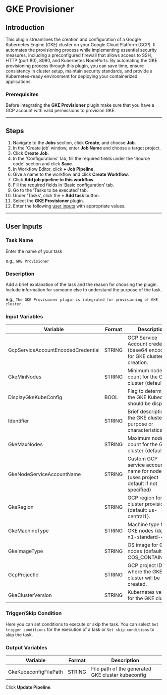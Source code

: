 # GKE Provisioner

## Introduction
This plugin streamlines the creation and configuration of a Google Kubernetes Engine (GKE) cluster on your Google Cloud Platform (GCP). It automates the provisioning process while implementing essential security measures, including a preconfigured firewall that allows access to SSH, HTTP (port 80), 8080, and Kubernetes NodePorts. By automating the GKE provisioning process through this plugin, you can save time, ensure consistency in cluster setup, maintain security standards, and provide a Kubernetes-ready environment for deploying your containerized applications. 
### Prerequisites
Before integrating the **GKE Provisioner** plugin make sure that you have a GCP account with valid permissions to provision GKE.

---

## Steps
1. Navigate to the **Jobs** section, click **Create**, and choose **Job**.
2. In the 'Create job' window, enter **Job Name** and choose a target project.
3. Click **Create Job**.
4. In the 'Configurations' tab, fill the required fields under the 'Source code' section and click **Save**.
5. In Workflow Editor, click **+ Job Pipeline**.
6. Give a name to the workflow and click **Create Workflow**.
7. Click **Add job pipeline to this workflow**.
8. Fill the required fields in ‘Basic configuration’ tab.
9. Go to the ‘Tasks to be executed’ tab.
10. Under ‘Tasks’, click the **+ Add task** button.
11. Select the **GKE Provisioner** plugin.
12. Enter the following [user inputs](#user-inputs) with appropriate values.
---

## User Inputs

### Task Name
Enter the name of your task 

e.g., `GKE Provisioner`

### Description
Add a brief explanation of the task and the reason for choosing the plugin. Include information for someone else to understand the purpose of the task.

e.g., `The GKE Provisioner plugin is integrated for provisioning of GKE cluster.`

### Input Variables

| Variable                 | Format       | Description | Sample Value |
| ------------------------ | ------------ | ----------- | ------------ |
|   GcpServiceAccountEncodedCredential  | STRING       | GCP Service Account credentials (base64 encoded) for GKE cluster creation.      | ZHVtbXliYXNlNjR2YWx1ZQ== |
|   GkeMinNodes                         | STRING       |  Minimum node count for the GKE cluster (default: 1)           | 2 |
|   DisplayGkeKubeConfig                | BOOL         |  Flag to determine if the GKE Kubeconfig should be displayed.  | true |
|   Identifier                          | STRING       |  Brief description of the GKE cluster's purpose or characteristics | plugin-demo-test |
|   GkeMaxNodes                         | STRING       | Maximum node count for the GKE cluster (default: 3).| 4 |
|   GkeNodeServiceAccountName           | STRING       | Custom GCP service account name for node VMs (uses project default if not specified) | gke-node-service-account-xyz123 |
|   GkeRegion                           | STRING       | GCP region for cluster provisioning (default: us-central1).| us-central1  |
|   GkeMachineType                      | STRING       |  Machine type for GKE nodes (default: n1-standard-4).| e2-medium |
|   GkeImageType                        | STRING       | OS image for GKE nodes (default: COS_CONTAINERD).| COS_CONTAINERD  |
|   GcpProjectId                        | STRING       | GCP project ID where the GKE cluster will be created.| gcp-68493 |
|   GkeClusterVersion                   | STRING       | Kubernetes version for the GKE cluster.               | 1.30.2-gke.1587003 |

### Trigger/Skip Condition
Here you can set conditions to execute or skip the task. You can select `Set trigger conditions` for the execution of a task or `Set skip conditions` to skip the task.

### Output Variables
| Variable                 | Format       | Description | 
| ------------------------ | ------------ | ----------- |
|   GkeKubeconfigFilePath | STRING        | File path of the generated GKE cluster kubeconfig |   

Click **Update Pipeline**.

